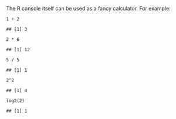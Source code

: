 The R console itself can be used as a fancy calculator. For example:

    1 + 2

    ## [1] 3

    2 * 6

    ## [1] 12

    5 / 5

    ## [1] 1

    2^2

    ## [1] 4

    log2(2)

    ## [1] 1
